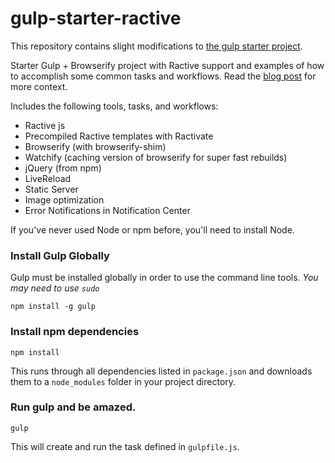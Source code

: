 gulp-starter-ractive
====================

This repository contains slight modifications to [the gulp starter project](https://github.com/greypants/gulp-starter).

Starter Gulp + Browserify project with Ractive support and examples of how to accomplish some common tasks and workflows. Read the [blog post](http://viget.com/extend/gulp-browserify-starter-faq) for more context.

Includes the following tools, tasks, and workflows:

- Ractive js
- Precompiled Ractive templates with Ractivate
- Browserify (with browserify-shim)
- Watchify (caching version of browserify for super fast rebuilds)
- jQuery (from npm)
- LiveReload
- Static Server
- Image optimization
- Error Notifications in Notification Center

If you've never used Node or npm before, you'll need to install Node.

### Install Gulp Globally
Gulp must be installed globally in order to use the command line tools. *You may need to use `sudo`*
```
npm install -g gulp
```
### Install npm dependencies
```
npm install
```
This runs through all dependencies listed in `package.json` and downloads them
to a `node_modules` folder in your project directory.

### Run gulp and be amazed.
```
gulp
```

This will create and run the task defined in `gulpfile.js`.
